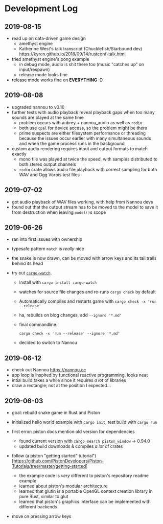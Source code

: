 # Development Log

## 2019-08-15

- read up on data-driven game design
  - amethyst engine
  - Katherine West's talk transcript (Chucklefish/Starbound dev)
    https://kyren.github.io/2018/09/14/rustconf-talk.html
- tried amethyst engine's pong example
  - in debug mode, audio is shit there too (music "catches up" on input/respawn)
  - release mode looks fine
- release mode works fine on **EVERYTHING** :D

## 2019-08-08

- upgraded nannou to v0.10
- further tests with audio playback reveal playback gaps when too many sounds
  are played at the same time
  - problem occurs with aubrey + nannou_audio as well as `rodio`
  - both use `cpal` for device access, so the problem might be there
  - prime suspects are either filesystem performance or threading because
    the issues occur earlier with many simultaneous sounds and when the
    game process runs in the background
- custom audio rendering requires input and output formats to match exactly
  - mono file was played at twice the speed, with samples distributed to
    both stereo output channels
  - `rodio` crate allows audio file playback with correct sampling for both
    WAV and Ogg Vorbis test files

## 2019-07-02

- got audio playback of WAV files working, with help from Nannou devs
- found out that the output stream has to be moved to the model to save it from
  destruction when leaving `model()`s scope

## 2019-06-26

- ran into first issues with ownership
- typesafe pattern `match` is _really_ nice
- the snake is now drawn, can be moved with arrow keys and its tail trails
  behind its head
- try out [`cargo-watch`](https://crates.io/crates/cargo-watch).

  - Install with `cargo install cargo-watch`
  - watches for source file changes and re-runs `cargo check` by default
  - Automatically compiles and restarts game with `cargo check -x 'run --release'`
  - ha, rebuilds on blog changes, add `--ignore '*.md'`
  - final commandline:

    ```
    cargo check -x 'run --release' --ignore '*.md'
    ```

  - decided to switch to Nannou

## 2019-06-12

- check out Nannou <https://nannou.cc>
- app loop is inspired by functional reactive programming, looks neat
- intial build takes a while since it requires _a lot_ of libraries
- draw a rectangle; not at the position I expected...

## 2019-06-03

- goal: rebuild snake game in Rust and Piston
- initialized hello world example with `cargo init`, test build with `cargo run`
- first error: piston docs mention old version for dependencies

  - found current version with `cargo search piston_window` -> 0.94.0
  - updated build downloads & compiles _a lot_ of crates

- follow (a piston "getting started" tutorial")[https://github.com/PistonDevelopers/Piston-Tutorials/tree/master/getting-started]

  - the example code is _very_ different to piston's repository readme example
  - learned about piston's modular architecture
  - learned that glutin is a portable OpenGL context creation library in pure Rust, similar to glut
  - learned that piston's graphics interface can be implemented with different backends

- move on pressing arrow keys
